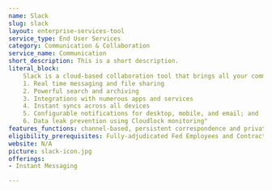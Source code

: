 ```yaml
---
name: Slack
slug: slack
layout: enterprise-services-tool
service_type: End User Services
category: Communication & Collaboration
service_name: Communication
short_description: This is a short description.
literal_block:
    Slack is a cloud-based collaboration tool that brings all your communication together in one place. Its features include the following.
    1. Real time messaging and file sharing
    2. Powerful search and archiving
    3. Integrations with numerous apps and services
    4. Instant syncs across all devices
    5. Configurable notifications for desktop, mobile, and email; and
    6. Data leak prevention using Cloudlock monitoring"
features_functions: channel-based, persistent correspondence and private, direct messaging
eligibility_prerequisites: Fully-adjudicated Fed Employees and Contractors and license availability. External users by invitation only (TTS only)
website: N/A
picture: slack-icon.jpg
offerings:
- Instant Messaging

---
```

